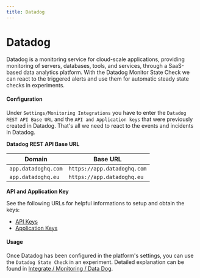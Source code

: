 ```yaml
---
title: Datadog
---
```


# Datadog

Datadog is a monitoring service for cloud-scale applications, providing monitoring of servers, databases, tools, and services, through a SaaS-based data analytics platform. With the Datadog Monitor State Check we can react to the triggered alerts and use them for automatic steady state checks in experiments.

#### Configuration

Under `Settings/Monitoring Integrations` you have to enter the `Datadog REST API Base URL` and the `API and Application keys` that were previously created in Datadog. That's all we need to react to the events and incidents in Datadog.

**Datadog REST API Base URL**

| Domain              | Base URL                    |
| ------------------- | --------------------------- |
| `app.datadoghq.com` | `https://app.datadoghq.com` |
| `app.datadoghq.eu`  | `https://app.datadoghq.eu`  |

**API and Application Key**

See the following URLs for helpful informations to setup and obtain the keys:

* [API Keys](https://app.datadoghq.eu/account/settings#api)
* [Application Keys](https://app.datadoghq.eu/access/application-keys)

#### Usage

Once Datadog has been configured in the platform's settings, you can use the `Datadog State Check` in an experiment. Detailed explanation can be found in [Integrate / Monitoring / Data Dog](../../content/integrate/30-monitoring/10-datadog/).
